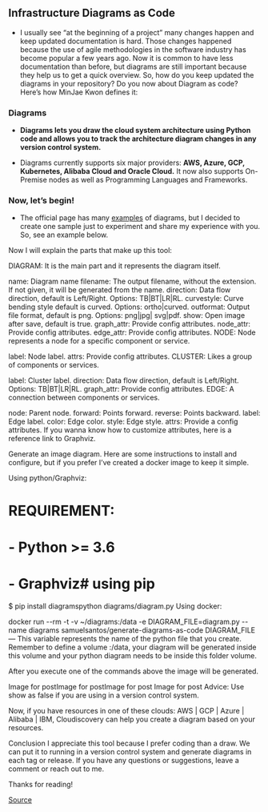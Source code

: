 ## Infrastructure Diagrams as Code

* I usually see “at the beginning of a project” many changes happen and keep updated documentation is hard. Those changes happened because the use of agile methodologies in the software industry has become popular a few years ago. Now it is common to have less documentation than before, but diagrams are still important because they help us to get a quick overview. So, how do you keep updated the diagrams in your repository? Do you now about Diagram as code? Here’s how MinJae Kwon defines it:

### Diagrams
* **Diagrams lets you draw the cloud system architecture using Python code and allows you to track the architecture diagram changes in any version control system.**

* Diagrams currently supports six major providers: **AWS, Azure, GCP, Kubernetes, Alibaba Cloud and Oracle Cloud.** It now also supports On-Premise nodes as well as Programming Languages and Frameworks.

### Now, let’s begin!
* The official page has many [examples](https://diagrams.mingrammer.com/docs/getting-started/examples) of diagrams, but I decided to create one sample just to experiment and share my experience with you. So, see an example below.

Now I will explain the parts that make up this tool:

DIAGRAM: It is the main part and it represents the diagram itself.

name: Diagram name
filename: The output filename, without the extension. If not given, it will be generated from the name.
direction: Data flow direction, default is Left/Right. Options: TB|BT|LR|RL.
curvestyle: Curve bending style default is curved. Options: ortho|curved.
outformat: Output file format, default is png. Options: png|jpg| svg|pdf.
show: Open image after save, default is true.
graph_attr: Provide config attributes.
node_attr: Provide config attributes.
edge_attr: Provide config attributes.
NODE: Node represents a node for a specific component or service.

label: Node label.
attrs: Provide config attributes.
CLUSTER: Likes a group of components or services.

label: Cluster label.
direction: Data flow direction, default is Left/Right. Options: TB|BT|LR|RL.
graph_attr: Provide config attributes.
EDGE: A connection between components or services.

node: Parent node.
forward: Points forward.
reverse: Points backward.
label: Edge label.
color: Edge color.
style: Edge style.
attrs: Provide a config attributes.
If you wanna know how to customize attributes, here is a reference link to Graphviz.

Generate an image diagram.
Here are some instructions to install and configure, but if you prefer I’ve created a docker image to keep it simple.

Using python/Graphviz:

# REQUIREMENT:
#  - Python >= 3.6
#  - Graphviz# using pip
$ pip install diagramspython diagrams/diagram.py
Using docker:

docker run --rm -t -v ~/diagrams:/data -e DIAGRAM_FILE=diagram.py --name diagrams samuelsantos/generate-diagrams-as-code
DIAGRAM_FILE — This variable represents the name of the python file that you create. Remember to define a volume :/data, your diagram will be generated inside this volume and your python diagram needs to be inside this folder volume.

After you execute one of the commands above the image will be generated.

Image for postImage for postImage for post
Image for post
Advice: Use show as false if you are using in a version control system.

Now, if you have resources in one of these clouds: AWS | GCP | Azure | Alibaba | IBM, Cloudiscovery can help you create a diagram based on your resources.

Conclusion
I appreciate this tool because I prefer coding than a draw. We can put it to running in a version control system and generate diagrams in each tag or release. If you have any questions or suggestions, leave a comment or reach out to me.

Thanks for reading!

[Source](https://medium.com/swlh/infrastructure-diagrams-as-code-is-it-possible-b6bbae487f21)

